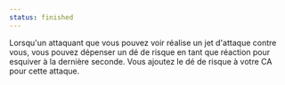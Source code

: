 ```yaml
---
status: finished
---
```

Lorsqu'un attaquant que vous pouvez voir réalise un jet d'attaque contre vous, vous pouvez dépenser un dé de risque en tant que réaction pour esquiver à la dernière seconde. Vous ajoutez le dé de risque à votre CA pour cette attaque.
